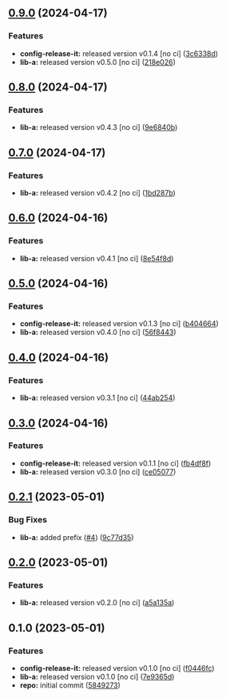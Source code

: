 

## [0.9.0](https://github.com/GaborTorma/monorepo-semantic-releases/compare/@mono/app-a-v0.8.0...@mono/app-a-v0.9.0) (2024-04-17)


### Features

* **config-release-it:** released version v0.1.4 [no ci] ([3c6338d](https://github.com/GaborTorma/monorepo-semantic-releases/commit/3c6338dc87525d42cc178e2e4722252a0e621a50))
* **lib-a:** released version v0.5.0 [no ci] ([218e026](https://github.com/GaborTorma/monorepo-semantic-releases/commit/218e026b6d30a9220d40a26c6025223d57676e47))

## [0.8.0](https://github.com/GaborTorma/monorepo-semantic-releases/compare/@mono/app-a-v0.7.0...@mono/app-a-v0.8.0) (2024-04-17)


### Features

* **lib-a:** released version v0.4.3 [no ci] ([9e6840b](https://github.com/GaborTorma/monorepo-semantic-releases/commit/9e6840bb5d7ddbf369d14abe3b45ce503a9b740b))

## [0.7.0](https://github.com/GaborTorma/monorepo-semantic-releases/compare/@mono/app-a-v0.6.0...@mono/app-a-v0.7.0) (2024-04-17)


### Features

* **lib-a:** released version v0.4.2 [no ci] ([1bd287b](https://github.com/GaborTorma/monorepo-semantic-releases/commit/1bd287b4447eb4315a51f1e717484d06eaa694e2))

## [0.6.0](https://github.com/GaborTorma/monorepo-semantic-releases/compare/@mono/app-a-v0.5.0...@mono/app-a-v0.6.0) (2024-04-16)


### Features

* **lib-a:** released version v0.4.1 [no ci] ([8e54f8d](https://github.com/GaborTorma/monorepo-semantic-releases/commit/8e54f8da0f06e99cd4a5d10fc1b3b395411dd07e))

## [0.5.0](https://github.com/GaborTorma/monorepo-semantic-releases/compare/@mono/app-a-v0.4.0...@mono/app-a-v0.5.0) (2024-04-16)


### Features

* **config-release-it:** released version v0.1.3 [no ci] ([b404664](https://github.com/GaborTorma/monorepo-semantic-releases/commit/b4046647997d2dd466eaae98edec91ee6fdcb20a))
* **lib-a:** released version v0.4.0 [no ci] ([56f8443](https://github.com/GaborTorma/monorepo-semantic-releases/commit/56f8443aba4c20db2574caf2924d8e7d151b3389))

## [0.4.0](https://github.com/GaborTorma/monorepo-semantic-releases/compare/@mono/app-a-v0.3.0...@mono/app-a-v0.4.0) (2024-04-16)


### Features

* **lib-a:** released version v0.3.1 [no ci] ([44ab254](https://github.com/GaborTorma/monorepo-semantic-releases/commit/44ab254153bdeaaec0697b29f450a04cc33dd7cf))

## [0.3.0](https://github.com/GaborTorma/monorepo-semantic-releases/compare/@mono/app-a-v0.2.1...@mono/app-a-v0.3.0) (2024-04-16)


### Features

* **config-release-it:** released version v0.1.1 [no ci] ([fb4df8f](https://github.com/GaborTorma/monorepo-semantic-releases/commit/fb4df8fdfbb20082e1d7c6e756db88ce58e661c8))
* **lib-a:** released version v0.3.0 [no ci] ([ce05077](https://github.com/GaborTorma/monorepo-semantic-releases/commit/ce05077d9d3cc54b34da7ce8381bd7f01c1f4b94))

## [0.2.1](https://github.com/b12k/monorepo-semantic-releases/compare/@mono/app-a-v0.2.0...@mono/app-a-v0.2.1) (2023-05-01)


### Bug Fixes

* **lib-a:** added prefix ([#4](https://github.com/b12k/monorepo-semantic-releases/issues/4)) ([9c77d35](https://github.com/b12k/monorepo-semantic-releases/commit/9c77d3553e3c08442f210d4dd337737fee6907d2))

## [0.2.0](https://github.com/b12k/monorepo-semantic-releases/compare/@mono/app-a-v0.1.0...@mono/app-a-v0.2.0) (2023-05-01)


### Features

* **lib-a:** released version v0.2.0 [no ci] ([a5a135a](https://github.com/b12k/monorepo-semantic-releases/commit/a5a135a0f5e94593402c29788fe683c76f3c7c86))

## 0.1.0 (2023-05-01)


### Features

* **config-release-it:** released version v0.1.0 [no ci] ([f0446fc](https://github.com/b12k/monorepo-semantic-releases/commit/f0446fc59c62a71c8d9847d38f6de84f001540ad))
* **lib-a:** released version v0.1.0 [no ci] ([7e9365d](https://github.com/b12k/monorepo-semantic-releases/commit/7e9365d3f642fcbcbb415a6bafdd2711d6084d4d))
* **repo:** initial commit ([5849273](https://github.com/b12k/monorepo-semantic-releases/commit/58492737f01fe3a2fd98e0b2b3c0646e6850a8db))